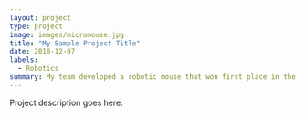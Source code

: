 ```yaml
---
layout: project
type: project
image: images/micromouse.jpg
title: "My Sample Project Title"
date: 2018-12-07
labels:
  - Robotics
summary: My team developed a robotic mouse that won first place in the 2015 UH Micromouse competition.
---
```

Project description goes here.